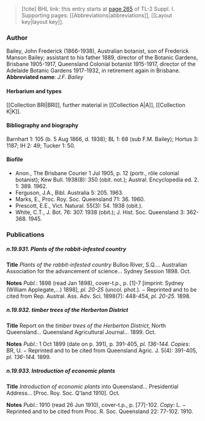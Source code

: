 > [!cite] BHL link: this entry starts at [page 265](https://www.biodiversitylibrary.org/page/33264992) of TL-2 Suppl. I.
> Supporting pages: [[Abbreviations|abbreviations]], [[Layout key|layout key]].

### Author

Bailey, John Frederick (1866-1938), Australian botanist, son of Frederick Manson Bailey; assistant to his father 1889, director of the Botanic Gardens, Brisbane 1905-1917, Queensland Colonial botanist 1915-1917, director of the Adelaide Botanic Gardens 1917-1932, in retirement again in Brisbane. 
**Abbreviated name**: *J.F. Bailey*

#### Herbarium and types

[[Collection BRI|BRI]], further material in [[Collection A|A]], [[Collection K|K]].

#### Bibliography and biography

Barnhart 1: 105 (b. 5 Aug 1866, d. 1938); BL 1: 68 (sub F.M. Bailey); Hortus 3: 1187; IH 2: 49; Tucker 1: 50.

#### Biofile

- Anon., The Brisbane Courier 1 Jul 1905, p. 12 (portr., rôle colonial botanist); Kew Bull. 1938(8): 350 (obit. not.); Austral. Encyclopedia ed. 2. 1: 389. 1962.
- Ferguson, J.A., Bibl. Australia 5: 205. 1963.
- Marks, E., Proc. Roy. Soc. Queensland 71: 36. 1960.
- Prescott, E.E., Vict. Natural. 55(3): 54. 1938 (obit.).
- White, C.T., J. Bot. 76: 307. 1938 (obit.); J. Hist. Soc. Queensland 3: 362-368. 1945.

### Publications

##### n.19.931. Plants of the rabbit-infested country

**Title**
*Plants of the rabbit-infested country* Bulloo River, S.Q.... Australian Association for the advancement of science... Sydney Session 1898. Oct.

**Notes**
*Publ*.: 1898 (read Jan 1898), cover-t.p., p. \[1\]-7 \[imprint: Sydney (William Applegate,...) 1898\], *pl. 20-25* (uncol. phot.). − Reprinted and to be cited from Rep. Austral. Ass. Adv. Sci. 1898(7): 448-454, *pl. 20-25.* 1898.

##### n.19.932. timber trees of the Herberton District

**Title**
Report on the *timber trees of the Herberton District*, North Queensland... Queensland Agricultural Journal... 1899. Oct.

**Notes**
*Publ*.: 1 Oct 1899 (date on p. 391), p. 391-405, *pl. 136-144.* *Copies*: BR, U. − Reprinted and to be cited from Queensland Agric. J. 5(4): 391-405, *pl. 136-144.* 1899.

##### n.19.933. Introduction of economic plants

**Title**
*Introduction of economic plants* into Queensland... Presidential Address... \[Proc. Roy. Soc. Q'land 1910\]. Oct.

**Notes**
*Publ*.: 1910 (read 26 Jun 1910), cover-t.p., p. \[77\]-102. *Copy*: L. − Reprinted and to be cited from Proc. R. Soc. Queensland 22: 77-102. 1910.

